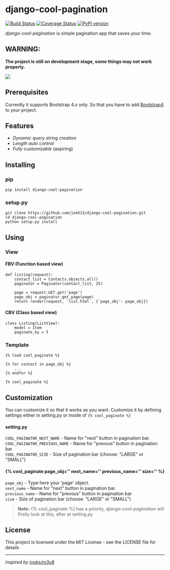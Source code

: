 # django-cool-pagination

[![Build Status](https://travis-ci.org/joe513/django-cool-pagination.svg?branch=master)](https://travis-ci.org/joe513/django-cool-pagination)
[![Coverage Status](https://coveralls.io/repos/github/joe513/django-cool-pagination/badge.svg?branch=master)](https://coveralls.io/github/joe513/django-cool-pagination?branch=master)
[![PyPI version](https://badge.fury.io/py/django-cool-pagination.svg)](https://badge.fury.io/py/django-cool-pagination)

*django-cool-pagination* is simple pagination app that saves your time.

## WARNING:
 **The project is still on development stage, some things may not work properly.**
 
 
<img src="https://upload.wikimedia.org/wikipedia/commons/thumb/8/87/Old_book_bindings.jpg/1280px-Old_book_bindings.jpg" />

## Prerequisites
Currently it supports Bootstrap 4.x only. So that you have to add [Bootstrap4](https://getbootstrap.com/docs/4.1/getting-started/download) to your project.
## Features
   - _Dynamic query string creation_
   - _Length auto control_
   - _Fully customizable_ (aspiring)
   
## Installing
### pip

    pip install django-cool-pagination
### setup.py
    git clone https://github.com/joe513/django-cool-pagination.git
    cd django-cool-pagination
    python setup.py install

## Using

### View
#### FBV (Function based view)

    def listing(request):
        contact_list = Contacts.objects.all()
        paginator = Paginator(contact_list, 25)

        page = request.GET.get('page')
        page_obj = paginator.get_page(page)
        return render(request, 'list.html', {'page_obj': page_obj})

#### CBV (Class based view)

    class Listing(ListView):
        model = Item
        paginate_by = 5

### Template
    {% load cool_paginate %}
    
    {% for contact in page_obj %}
        ...
    {% endfor %}
    
    {% cool_paginate %}

## Customization
You can customize it so that it works as you want. Customize it by defining settings either in setting.py or 
inside of `{% cool_paginate %} `

#### setting.py

`COOL_PAGINATOR_NEXT_NAME` - Name for "next" button in pagination bar. <br/>
`COOL_PAGINATOR_PREVIOUS_NAME` - Name for "prevous" button in pagination bar <br/>
`COOL_PAGINATOR_SIZE` - Size of pagination bar (choose: "LARGE" or "SMALL") <br/>


#### {% cool_paginate page_obj='' next_name='' previous_name='' size='' %}
`page_obj` - Type here your 'page' object. <br/>
`next_name` - Name for "next" button in pagination bar. <br/>
`previous_name` - Name for "prevous" button in pagination bar <br/>
`size` - Size of pagination bar (choose: "LARGE" or "SMALL") <br/>


> **Note:**
> {% cool_paginate %} has a priority, _django-cool-pagination_ will firstly look at this, after at setting.py

## License
This project is licensed under the MIT License - see the LICENSE file for details
<hr/>

_inspired by [inoks/m3u8](https://github.com/inoks/m3u8)_ 
